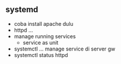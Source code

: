 ## systemd
- coba install apache dulu
- httpd ... 
- manage running services
    - service as unit
- systemctl ... manage service di server gw
 - systemctl status httpd
